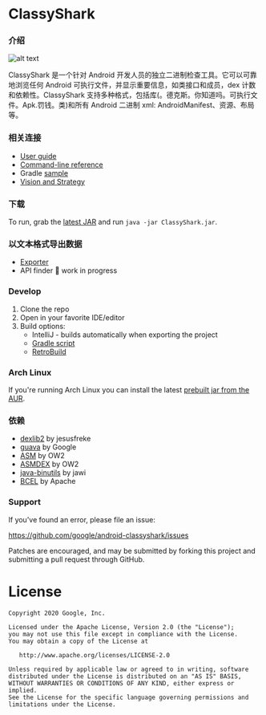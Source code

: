 # ClassyShark

### 介绍

![alt text](https://github.com/borisf/classyshark-user-guide/blob/master/images/5%20ClassesDexData.png)

ClassyShark 是一个针对 Android 开发人员的独立二进制检查工具。它可以可靠地浏览任何 Android 可执行文件，并显示重要信息，如类接口和成员，dex 计数和依赖性。ClassyShark 支持多种格式，包括库(。德克斯。你知道吗。可执行文件。Apk.罚钱。类)和所有 Android 二进制 xml: AndroidManifest、资源、布局等。

### 相关连接
* [User guide](https://github.com/borisf/classyshark-user-guide)
* [Command-line reference](https://github.com/google/android-classyshark/blob/master/CommandLine.pdf)
* Gradle [sample](https://github.com/google/android-classyshark/tree/master/Samples/SampleGradle)
* [Vision and Strategy](https://docs.google.com/document/d/1sK_WNzHn_6Q1V_dohxrtk1tlsPXsi9cEVnIuYuVig0M/edit?usp=sharing)

### 下载
To run, grab the [latest JAR](https://github.com/google/android-classyshark/releases)
and run `java -jar ClassyShark.jar`.

### 以文本格式导出数据
* [Exporter](https://medium.com/@BorisFarber/exporting-data-from-classyshark-e3cf3fe3fab8#.deec4nyjq)
* API finder :construction: work in progress

### Develop
1. Clone the repo
2. Open in your favorite IDE/editor
3. Build options:
     * IntelliJ - builds automatically when exporting the project 
     * [Gradle script](https://github.com/google/android-classyshark/blob/master/ClassySharkWS/build.gradle)
     * [RetroBuild](https://github.com/borisf/RetroBuild)

### Arch Linux

If you're running Arch Linux you can install the latest [prebuilt jar from the AUR](https://aur.archlinux.org/packages/classyshark/).

### 依赖
* [dexlib2](https://github.com/JesusFreke/smali/tree/master/dexlib2) by jesusfreke
* [guava](https://github.com/google/guava) by Google
* [ASM](http://asm.ow2.org/) by OW2
* [ASMDEX](http://asm.ow2.org/asmdex-index.html) by OW2
* [java-binutils](https://github.com/jawi/java-binutils) by jawi
* [BCEL](https://commons.apache.org/proper/commons-bcel) by Apache

### Support
If you've found an error, please file an issue:

https://github.com/google/android-classyshark/issues

Patches are encouraged, and may be submitted by forking this project and
submitting a pull request through GitHub.

License
=======

    Copyright 2020 Google, Inc.

    Licensed under the Apache License, Version 2.0 (the "License");
    you may not use this file except in compliance with the License.
    You may obtain a copy of the License at

       http://www.apache.org/licenses/LICENSE-2.0

    Unless required by applicable law or agreed to in writing, software
    distributed under the License is distributed on an "AS IS" BASIS,
    WITHOUT WARRANTIES OR CONDITIONS OF ANY KIND, either express or implied.
    See the License for the specific language governing permissions and
    limitations under the License.



